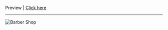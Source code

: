 Preview  |  [Click here ](https://mohammed9999-osama.github.io/Barber-Shop/)

---
![Barber Shop](https://github.com/Mohammed9999-Osama/Barber-Shop/assets/152526519/1865a241-dc91-4356-aff3-4a37808f056f)
